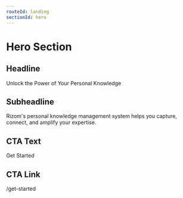```yaml
---
routeId: landing
sectionId: hero
---
```

# Hero Section

## Headline
Unlock the Power of Your Personal Knowledge

## Subheadline
Rizom's personal knowledge management system helps you capture, connect, and amplify your expertise.

## CTA Text
Get Started

## CTA Link
/get-started
